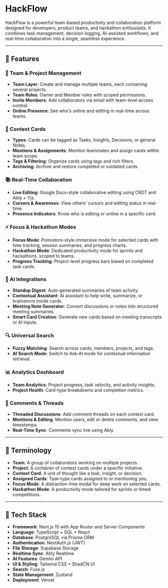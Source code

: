 # HackFlow

HackFlow is a powerful team-based productivity and collaboration platform designed for developers, product teams, and hackathon enthusiasts. It combines task management, decision logging, AI-assisted workflows, and real-time collaboration into a single, seamless experience.

---

## 🚀 Features

### 🧩 Team & Project Management
- **Team Layer**: Create and manage multiple teams, each containing several projects.
- **Team Roles**: Owner and Member roles with scoped permissions.
- **Invite Members**: Add collaborators via email with team-level access control.
- **Online Presence**: See who's online and editing in real-time across teams.

### 📌 Context Cards
- **Types**: Cards can be tagged as Tasks, Insights, Decisions, or general Notes.
- **Mentions & Assignments**: Mention teammates and assign cards within team scope.
- **Tags & Filtering**: Organize cards using tags and rich filters.
- **Archiving**: Archive and restore completed or outdated cards.

### 📚 Real-Time Collaboration
- **Live Editing**: Google Docs-style collaborative editing using CRDT and Ably + Yjs.
- **Cursors & Awareness**: View others’ cursors and editing status in real-time.
- **Presence Indicators**: Know who is editing or online in a specific card.

### ⚡ Focus & Hackathon Modes
- **Focus Mode**: Pomodoro-style immersive mode for selected cards with time tracking, session summaries, and progress charts.
- **Hackathon Mode**: Dedicated productivity mode for sprints and hackathons, scoped to teams.
- **Progress Tracking**: Project-level progress bars based on completed task cards.

### 🧠 AI Integrations
- **Standup Digest**: Auto-generated summaries of team activity.
- **Contextual Assistant**: AI assistant to help write, summarize, or brainstorm inside cards.
- **Meeting Note Generator**: Convert discussions or notes into structured meeting summaries.
- **Smart Card Creation**: Generate new cards based on meeting transcripts or AI inputs.

### 🔍 Universal Search
- **Fuzzy Matching**: Search across cards, members, projects, and tags.
- **AI Search Mode**: Switch to Ask-AI mode for contextual information retrieval.

### 📊 Analytics Dashboard
- **Team Analytics**: Project progress, task velocity, and activity insights.
- **Project Health**: Card-type breakdowns and completion metrics.

### 💬 Comments & Threads
- **Threaded Discussions**: Add comment threads on each context card.
- **Mentions & Editing**: Mention users, edit or delete comments, and view timestamps.
- **Real-Time Sync**: Comments sync live using Ably.

---

## 🧠 Terminology

- **Team**: A group of collaborators working on multiple projects.
- **Project**: A container of context cards under a specific initiative.
- **Context Card**: A unit of thought like a task, insight, or decision.
- **Assigned Cards**: Task-type cards assigned to or mentioning you.
- **Focus Mode**: A distraction-free modal for deep work on selected cards.
- **Hackathon Mode**: A productivity mode tailored for sprints or timed competitions.

---

## 🧱 Tech Stack

- **Framework**: Next.js 15 with App Router and Server Components
- **Language**: TypeScript + SQL + React
- **Database**: PostgreSQL via Prisma ORM
- **Authentication**: NextAuth.js (JWT)
- **File Storage**: Supabase Storage
- **Realtime Sync**: Ably Realtime
- **AI Features**: Gemini API
- **UI & Styling**: Tailwind CSS + ShadCN UI
- **Search**: Fuse.js
- **State Management**: Zustand
- **Deployment**: Vercel
